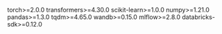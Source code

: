 torch>=2.0.0
transformers>=4.30.0
scikit-learn>=1.0.0
numpy>=1.21.0
pandas>=1.3.0
tqdm>=4.65.0
wandb>=0.15.0
mlflow>=2.8.0
databricks-sdk>=0.12.0